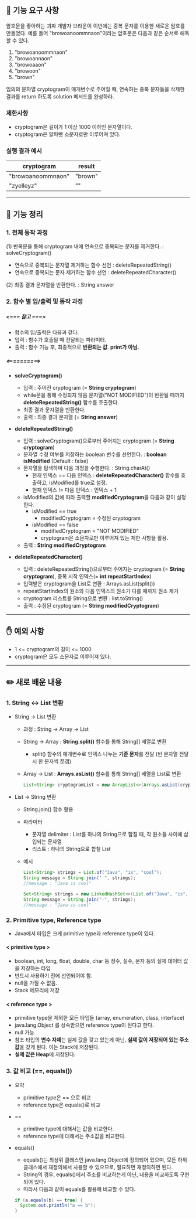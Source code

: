 ## 🚀 기능 요구 사항

암호문을 좋아하는 괴짜 개발자 브라운이 이번에는 중복 문자를 이용한 새로운 암호를 만들었다. 예를 들어 "browoanoommnaon"이라는 암호문은 다음과 같은 순서로 해독할 수 있다.

1. "browoanoommnaon"
2. "browoannaon"
3. "browoaaon"
4. "browoon"
5. "brown"

임의의 문자열 cryptogram이 매개변수로 주어질 때, 연속하는 중복 문자들을 삭제한 결과를 return 하도록 solution 메서드를 완성하라.

### 제한사항

- cryptogram은 길이가 1 이상 1000 이하인 문자열이다.
- cryptogram은 알파벳 소문자로만 이루어져 있다.

### 실행 결과 예시

| cryptogram | result |
| --- | --- |
| "browoanoommnaon" | "brown" |
| "zyelleyz" | "" |


---

## 📄 기능 정리

### 1. 전체 동작 과정

(1) 반복문을 통해 cryptogram 내에 연속으로 중복되는 문자를 제거한다. : solveCryptogram()
  - 연속으로 중복되는 문자열 제거하는 함수 선언 : deleteRepeatedString()
  - 연속으로 중복되는 문자 제거하는 함수 선언 : deleteRepeatedCharacter()

(2) 최종 결과 문자열을 반환한다. : String answer


### 2. 함수 별 입/출력 및 동작 과정
##### <=== 참고 ===>
- 함수의 입/출력은 다음과 같다.
- 입력 : 함수가 호출될 때 전달되는 파라미터.
- 출력 : 함수 기능 후, 최종적으로 **반환되는 값**. **print가 아님.**
##### <==========>

- **solveCryptogram()**
  - 입력 : 주어진 cryptogram (= **String cryptogram**)
  - while문을 통해 수정되지 않음 문자열("NOT MODIFIED")이 반환될 때까지 **deleteRepeatedString()** 함수를 호출한다.
  - 최종 결과 문자열을 반환한다.
  - 출력 : 최종 결과 문자열 (= **String answer**)


- **deleteRepeatedString()**
  - 입력 : solveCryptogram()으로부터 주어지는 cryptogram (= **String cryptogram**)
  - 문자열 수정 여부를 저장하는 boolean 변수를 선언한다. : **boolean isModified** (Default : false)
  - 문자열을 탐색하며 다음 과정을 수행한다. : String.charAt()
      - 현재 인덱스 == 다음 인덱스 : **deleteRepeatedCharacter()** 함수를 호출하고, isModified를 true로 설정.
      - 현재 인덱스 != 다음 인덱스 : 인덱스 + 1
  - isModified의 값에 따라 출력할 **modifiedCryptogram**을 다음과 같이 설정한다.
      - isModified == true
          - modifiedCryptogram = 수정된 cryptogram
      - isModified == false
          - modifiedCryptogram = "NOT MODIFIED"
          - cryptogram은 소문자로만 이루어져 있는 제한 사항을 활용.
  - 출력 : **String modifiedCryptogram**


- **deleteRepeatedCharacter()**
    - 입력 : deleteRepeatedString()으로부터 주어지는 cryptogram (= **String cryptogram**), 중복 시작 인덱스(= **int repeatStartIndex**)
    - 입력받은 cryptogram을 List로 변환 : Arrays.asList(split())
    - repeatStartIndex의 원소와 다음 인덱스의 원소가 다를 때까지 원소 제거
    - cryptogram 리스트를 String으로 변환 : list.toString()
    - 출력 : 수정된 cryptogram (= **String modifiedCryptogram**)



---



## ✋ 예외 사항

- 1 <= cryptogram의 길이 <= 1000
- cryptogram은 모두 소문자로 이루어져 있다.


---

## ✏️ 새로 배운 내용

### 1. String <-> List 변환

- String -> List 변환

  - 과정 : String -> Array -> List
  - String -> Array : **String.split()** 함수를 통해 String[] 배열로 변환
    - split() 함수의 매개변수로 인덱스 나누는 **기준 문자**를 전달 (빈 문자열 전달 시 한 문자씩 쪼갬)
  - Array -> List : **Arrays.asList()** 함수를 통해 String[] 배열을 List로 변환

    ```java
    List<String> cryptogramList = new ArrayList<>(Arrays.asList(cryptogram.split("")));
    ```

- List -> String 변환

  - String.join() 함수 활용

  - 파라미터

    - 문자열 delimiter : List를 하나의 String으로 합칠 때, 각 원소들 사이에 삽입되는 문자열
    - 리스트 : 하나의 String으로 합칠 List

  - 예시

    ```java
    List<String> strings = List.of("Java", "is", "cool");
    String message = String.join(" ", strings);
    //message : "Java is cool"
    
    Set<String> strings = new LinkedHashSet<>(List.of("Java", "is", "cool"));
    String message = String.join("-", strings);
    //message : "Java-is-cool"
    ```



### 2. Primitive type, Reference type

- Java에서 타입은 크게 primitive type과 reference type이 있다.

#### < primitive type >

- boolean, int, long, float, double, char 등 정수, 실수, 문자 등의 실제 데이터 값을 저장하는 타입
- 반드시 사용하기 전에 선언되어야 함.
- null을 가질 수 없음.
- Stack 메모리에 저장

#### < reference type >

- primitive type을 제외한 모든 타입들 (array, enumeration, class, interface)
- java.lang.Object 를 상속받으면 reference type이 된다고 한다.
- null 가능.
- 참조 타입의 **변수 자체**는 실제 값을 갖고 있는게 아닌, **실제 값이 저장되어 있는 주소값**을 갖게 된다. 이는 Stack에 저장된다.
- **실제 값은 Heap**에 저장된다.



### 3. 값 비교 (==, equals())

- 요약

  - primitive type은 == 으로 비교
  - reference type은 equals()로 비교

- ==

  - primitive type에 대해서는 값을 비교한다.
  - reference type에 대해서는 주소값을 비교한다.

- equals()

  - equals()는 최상위 클래스인 java.lang.Object에 정의되어 있으며, 모든 하위 클래스에서 재정의해서 사용할 수 있으므로, 필요하면 재정의하면 된다.
  - String의 경우, equals()에서 주소를 비교하는게 아닌, 내용을 비교하도록 구현되어 있다.
  - 따라서 다음과 같이 equals를 활용해 비교할 수 있다.

  ```java
  if (a.equals(b) == true) {
    System.out.println("a == b");
  }
  ```

  
